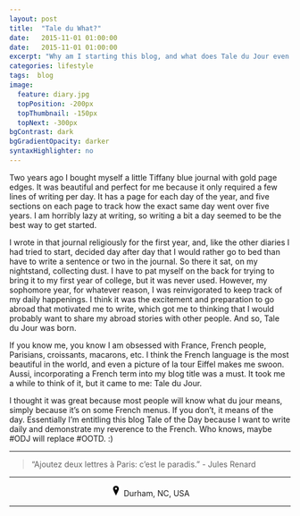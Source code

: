 ```yaml
---
layout: post
title:  "Tale du What?"
date:   2015-11-01 01:00:00
date:   2015-11-01 01:00:00
excerpt: "Why am I starting this blog, and what does Tale du Jour even mean..."
categories: lifestyle
tags:  blog
image:
  feature: diary.jpg
  topPosition: -200px
  topThumbnail: -150px
  topNext: -300px
bgContrast: dark
bgGradientOpacity: darker
syntaxHighlighter: no
---
```

Two years ago I bought myself a little Tiffany blue journal with gold page edges. It was beautiful and perfect for me because it only required a few lines of writing per day. It has a page for each day of the year, and five sections on each page to track how the exact same day went over five years. I am horribly lazy at writing, so writing a bit a day seemed to be the best way to get started.

I wrote in that journal religiously for the first year, and, like the other diaries I had tried to start, decided day after day that I would rather go to bed than have to write a sentence or two in the journal. So there it sat, on my nightstand, collecting dust. I have to pat myself on the back for trying to bring it to my first year of college, but it was never used. However, my sophomore year, for whatever reason, I was reinvigorated to keep track of my daily happenings. I think it was the excitement and preparation to go abroad that motivated me to write, which got me to thinking that I would probably want to share my abroad stories with other people. And so, Tale du Jour was born.

If you know me, you know I am obsessed with France, French people, Parisians, croissants, macarons, etc. I think the French language is the most beautiful in the world, and even a picture of la tour Eiffel makes me swoon. Aussi, incorporating a French term into my blog title was a must. It took me a while to think of it, but it came to me: Tale du Jour.

I thought it was great because most people will know what du jour means, simply because it’s on some French menus. If you don’t, it means of the day. Essentially I’m entitling this blog Tale of the Day because I want to write daily and demonstrate my reverence to the French. Who knows, maybe #ODJ will replace #OOTD. :)

<hr></hr>

<blockquote class="largeQuote">“Ajoutez deux lettres à Paris: c’est le paradis.” - Jules Renard</blockquote>

<hr></hr>

<center><img src="/assets/images/location.png" height=20px width=20px/> Durham, NC, USA</center>

<hr></hr>
